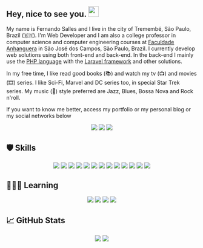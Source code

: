 <h2> Hey, nice to see you. <img src="https://github.com/fsclaro/fsclaro/blob/master/wave.gif" width="28px"></h2>

My name is Fernando Salles and I live in the city of Tremembé, São Paulo, Brazil (🇧🇷). I'm Web Developer and I am also a college professor in computer science and computer engineering courses at [Faculdade Anhanguera](https://www.anhanguera.com) in São José dos Campos, São Paulo, Brazil. I currently develop web solutions using both front-end and back-end. In the back-end I mainly use the [PHP language](https://www.php.net) with the [Laravel framework](https://www.laravel.com) and other solutions. 

In my free time, I like read good books (📚) and watch my tv (📺) and movies (🎞️) series. I like Sci-Fi, Marvel and DC series too, in special Star Trek series. My music (🎵) style preferred are Jazz, Blues, Bossa Nova and Rock n'roll.

If you want to know me better, access my portfolio or my personal blog or my social networks below

<p align="center">
<img src="https://img.shields.io/badge/Blog-Studio-blue">
<img src="https://img.shields.io/badge/Portfolio-My%20Digital%20Home-green">
<img src="https://img.shields.io/badge/-Twitter-1ca0f1?style=flat-square&labelColor=1ca0f1&logo=twitter&logoColor=white&link=https://twitter.com/fsclaro">
<img"center" src="https://img.shields.io/badge/-LinkedIn-blue?style=flat-square&logo=Linkedin&logoColor=white&link=https://www.linkedin.com/in/nandosalles">
</a>


## 🛡️ Skills
<p align="center">
<img src="https://img.shields.io/badge/javascript%20-%23323330.svg?&style=flat&logo=javascript&logoColor=%23F7DF1E"/> 
<img src="https://img.shields.io/badge/html5%20-%23E34F26.svg?&style=flat&logo=html5&logoColor=white"/> 
<img src="https://img.shields.io/badge/css3%20-%231572B6.svg?&style=flat&logo=css3&logoColor=white"/> 
<img src="https://img.shields.io/badge/php-%23777BB4.svg?&style=flat&logo=php&logoColor=white"/> 
<img src="https://img.shields.io/badge/markdown-%23000000.svg?&style=flat&logo=markdown&logoColor=white"/> 
<img src="https://img.shields.io/badge/shell_script%20-%23121011.svg?&style=flat&logo=gnu-bash&logoColor=white"/> 
<img src="https://img.shields.io/badge/bootstrap%20-%23563D7C.svg?&style=flat&logo=bootstrap&logoColor=white"/> 
<img src="https://img.shields.io/badge/laravel%20-%23FF2D20.svg?&style=flat&logo=laravel&logoColor=white"/> 
<img src="https://img.shields.io/badge/jquery%20-%230769AD.svg?&style=flat&logo=jquery&logoColor=white"/> 
<img src="https://img.shields.io/badge/git%20-%23F05033.svg?&style=flat&logo=git&logoColor=white"/> 
<img src="https://img.shields.io/badge/github%20-%23121011.svg?&style=flat&logo=github&logoColor=white"/> 
<img src="https://img.shields.io/badge/apache%20-%23D42029.svg?&style=flat&logo=apache&logoColor=white"/> 
<img src="https://img.shields.io/badge/mysql-%2300f.svg?&style=flat&logo=mysql&logoColor=white"/>
</p>

## 🧑🏻‍💻 Learning
<p align="center">
<img src="https://img.shields.io/badge/nodejs.svg?&style=flat&logo=nodejs&logoColor=#339933"/> 
<img src="https://img.shields.io/badge/reactjs%20-%23E34F26.svg?&style=flat&logo=reactjs&logoColor=white"/> 
<img src="https://img.shields.io/badge/nextjs%20-%231572B6.svg?&style=flat&logo=nextjs&logoColor=white"/> 
<img src="https://img.shields.io/badge/graphql-%23777BB4.svg?&style=flat&logo=graphql&logoColor=white"/> 
</p>


## :chart_with_upwards_trend: GitHub Stats
<p align="center">
<img align="center" src="https://github-readme-stats.vercel.app/api?username=fsclaro&show_icons=true&include_all_commits&count_private=true&theme=radical" />
<img align="center" src="https://github-readme-stats.vercel.app/api/top-langs/?username=fsclaro&layout=compact&theme=radical" />
</p>
